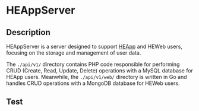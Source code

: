 # HEAppServer

## Description

HEAppServer is a server designed to support [HEApp](https://github.com/tommyfufu/HEAppforTVGH) and HEWeb users, focusing on the storage and management of user data.

The `./api/v1/` directory contains PHP code responsible for performing CRUD (Create, Read, Update, Delete) operations with a MySQL database for HEApp users. Meanwhile, the `./api/v1/web/` directory is written in Go and handles CRUD operations with a MongoDB database for HEWeb users.

## Test
